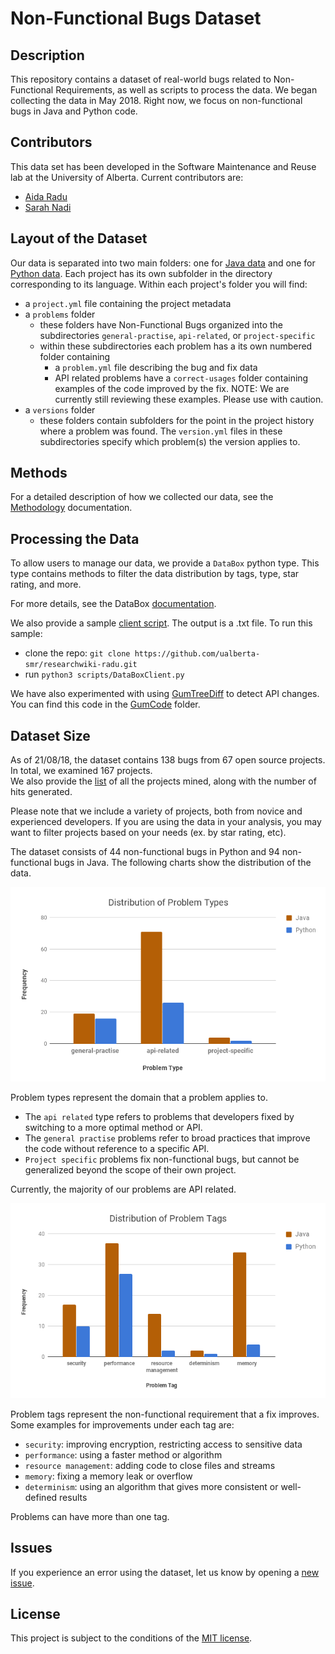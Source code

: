 
# Non-Functional Bugs Dataset

## Description
This repository contains a dataset of real-world bugs related to Non-Functional Requirements, as well as scripts to process the data. We began collecting the data in May 2018. Right now, we focus on non-functional bugs in Java and Python code. 

## Contributors

This data set has been developed in the Software Maintenance and Reuse lab at the University of Alberta. Current contributors are:

- [Aida Radu](https://github.com/aradu12)
- [Sarah Nadi](http://sarahnadi.org/)

## Layout of the Dataset 

Our data is separated into two main folders: one for [Java data](/java-data) and one for [Python data](py-data).
Each project has its own subfolder in the directory corresponding to its language. Within each project's folder you will find:

- a `project.yml` file containing the project metadata
- a `problems` folder 
    - these folders have Non-Functional Bugs organized into the subdirectories `general-practise`, `api-related`, or `project-specific`
    - within these subdirectories each problem has a its own numbered folder containing
        - a `problem.yml` file describing the bug and fix data
        - API related problems have a `correct-usages` folder containing examples of the code improved by the fix. NOTE: We are currently still reviewing these examples. Please use with caution.
- a `versions` folder
    - these folders contain subfolders for the point in the project history where a problem was found. The `version.yml` files in these subdirectories specify which problem(s) the version applies to.

## Methods

For a detailed description of how we collected our data, see the [Methodology](./docs/StudyMethodsDocs.md) documentation.

## Processing the Data

To allow users to manage our data, we provide a `DataBox` python type. This type contains methods to filter the data distribution
by tags, type, star rating, and more. 

For more details, see the DataBox [documentation](/docs/DataBoxDocs.md).

We also provide a sample [client script](/scripts/DataBoxClient.py). The output is a .txt file. To run this sample:

- clone the repo: `git clone https://github.com/ualberta-smr/researchwiki-radu.git`
- run `python3 scripts/DataBoxClient.py`

We have also experimented with using [GumTreeDiff](https://github.com/GumTreeDiff/gumtree) to detect API changes. You can find this code in the [GumCode](./GumCode/src/main/java) folder.   
         
## Dataset Size

As of 21/08/18, the dataset contains 138 bugs from 67 open source projects. In total, we examined 167 projects.  
We also provide the [list](/ReposMined.yml) of all the projects mined, along with the number of hits generated. 

Please note that we include a variety of projects, both from novice and experienced developers. If you are using the data in your analysis, you may want to filter projects based on your needs (ex. by star rating, etc).

The dataset consists of 44 non-functional bugs in Python and 94 non-functional bugs in Java. The following charts show the distribution of the data.

![type graph](/docs/Distribution%20of%20Problem%20Types.png "Frequency for Each Problem Type")

Problem types represent the domain that a problem applies to. 
* The `api related` type refers to problems that developers fixed by switching to a more optimal method or API. 
* The `general practise` problems refer to broad practices that improve the code without reference to a specific API.
* `Project specific` problems fix non-functional bugs, but cannot be generalized beyond the scope of their own project.    

Currently, the majority of our problems are API related.

![tag graph](/docs/Distribution%20of%20Problem%20Tags.png "Frequency for Each Problem Tag")

Problem tags represent the non-functional requirement that a fix improves. Some examples for improvements under each tag are:
* `security`: improving encryption, restricting access to sensitive data
* `performance`: using a faster method or algorithm
* `resource management`: adding code to close files and streams
* `memory`: fixing a memory leak or overflow
* `determinism`: using an algorithm that gives more consistent or well-defined results

Problems can have more than one tag.

## Issues
If you experience an error using the dataset, let us know by opening a [new issue](https://github.com/ualberta-smr/researchwiki-radu/issues/new).

## License

This project is subject to the conditions of the [MIT license](/LICENSE.md).



